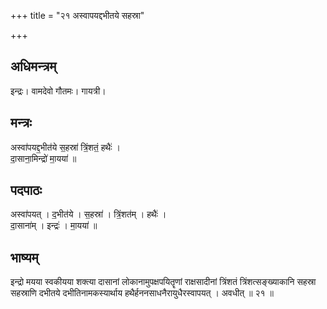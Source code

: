 +++
title = "२१ अस्वापयद्दभीतये सहस्रा"

+++
## अधिमन्त्रम्
इन्द्रः। वामदेवो गौतमः। गायत्री।

## मन्त्रः
अस्वा॑पयद्द॒भीत॑ये स॒हस्रा॑ त्रिं॒शतं॒ हथैः॑ ।  
दा॒साना॒मिन्द्रो॑ मा॒यया॑ ॥

## पदपाठः
अस्वा॑पयत् । द॒भीत॑ये । स॒हस्रा॑ । त्रिं॒शत॑म् । हथैः॑ ।  
दा॒साना॑म् । इन्द्रः॑ । मा॒यया॑ ॥

## भाष्यम्
इन्द्रो मयया स्वकीयया शक्त्या दासानां लोकानामुपक्षपयितॄणां राक्षसादीनां त्रिंशतं त्रिंशत्सङ्ख्याकानि सहस्रा सहस्राणि दभीतये दभीतिनामकस्यार्थाय हथैर्हननसाधनैरायुधैरस्वापयत् । अवधीत् ॥ २१ ॥